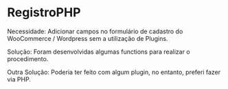 # RegistroPHP

Necessidade: Adicionar campos no formulário de cadastro do WooCommerce / Wordpress sem a utilização de Plugins.

Solução: Foram desenvolvidas algumas functions para realizar o procedimento.

Outra Solução: Poderia ter feito com algum plugin, no entanto, preferi fazer via PHP.
